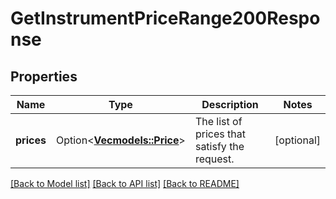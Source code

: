 # GetInstrumentPriceRange200Response

## Properties

Name | Type | Description | Notes
------------ | ------------- | ------------- | -------------
**prices** | Option<[**Vec<models::Price>**](Price.md)> | The list of prices that satisfy the request. | [optional]

[[Back to Model list]](../README.md#documentation-for-models) [[Back to API list]](../README.md#documentation-for-api-endpoints) [[Back to README]](../README.md)


